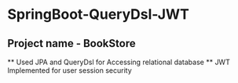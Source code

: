 # SpringBoot-QueryDsl-JWT

## Project name - BookStore
** Used JPA and QueryDsl for Accessing relational database
** JWT Implemented for user session security
